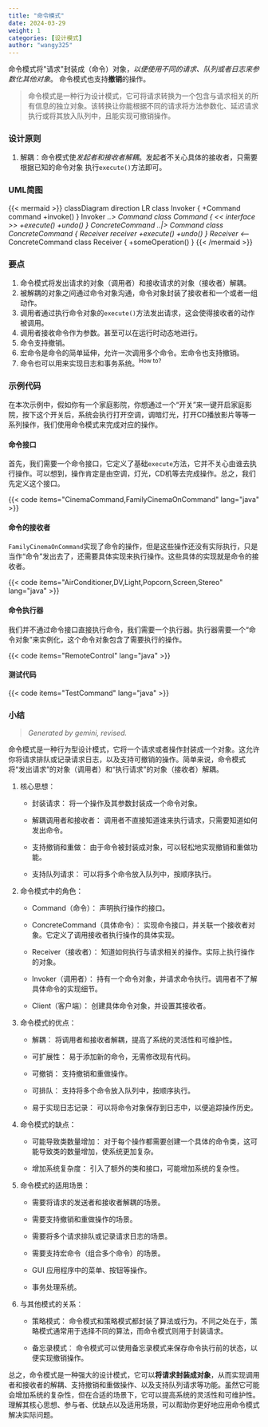 ```yaml
---
title: "命令模式"
date: 2024-03-29
weight: 1 
categories: [设计模式]
author: "wangy325"
---
```


命令模式将"请求"封装成（命令）对象，_以便使用不同的请求、队列或者日志来参数化其他对象_。
命令模式也支持**撤销**的操作。

> 命令模式是一种行为设计模式，它可将请求转换为一个包含与请求相关的所有信息的独立对象。该转换让你能根据不同的请求将方法参数化、延迟请求执行或将其放入队列中，且能实现可撤销操作。

### 设计原则

1. 解耦：命令模式使*发起者和接收者解耦*。发起者不关心具体的接收者，只需要根据已知的命令对象
执行`execute()`方法即可。

### UML简图

{{< mermaid  >}}
classDiagram
direction LR
class Invoker {
    +Command command
    +invoke()
}
Invoker *..> Command
class Command {
    << interface >>
    +execute()
    +undo()
}
ConcreteCommand ..|> Command
class ConcreteCommand {
    Receiver receiver
    +execute()
    +undo()
}
Receiver <--* ConcreteCommand
class Receiver {
    +someOperation()
}
{{< /mermaid >}}

### 要点

1. 命令模式将发出请求的对象（调用者）和接收请求的对象（接收者）解耦。
2. 被解耦的对象之间通过命令对象沟通，命令对象封装了接收者和一个或者一组动作。
3. 调用者通过执行命令对象的`execute()`方法发出请求，这会使得接收者的动作被调用。
4. 调用者接收命令作为参数。甚至可以在运行时动态地进行。
5. 命令支持撤销。
6. 宏命令是命令的简单延伸，允许一次调用多个命令。宏命令也支持撤销。
7. 命令也可以用来实现日志和事务系统。<sup>How to?</sup>

### 示例代码

在本次示例中，假如你有一个家庭影院，你想通过一个“开关”来一键开启家庭影院，按下这个开关后，系统会执行打开空调，调暗灯光，打开CD播放影片等等一系列操作，我们使用命令模式来完成对应的操作。

#### 命令接口

首先，我们需要一个命令接口，它定义了基础`execute`方法，它并不关心由谁去执行操作。可以想到，操作肯定是由空调，灯光，CD机等去完成操作。总之，我们先定义这个接口。

{{< code items="CinemaCommand,FamilyCinemaOnCommand" lang="java" >}}

#### 命令的接收者

`FamilyCinemaOnCommand`实现了命令的操作，但是这些操作还没有实际执行，只是当作“命令”发出去了，还需要具体实现来执行操作。这些具体的实现就是命令的接收者。

{{< code items="AirConditioner,DV,Light,Popcorn,Screen,Stereo" lang="java" >}}

#### 命令执行器

我们并不通过命令接口直接执行命令，我们需要一个执行器。执行器需要一个“命令对象”来实例化，这个命令对象包含了需要执行的操作。

{{< code items="RemoteControl" lang="java" >}}

#### 测试代码

{{< code items="TestCommand" lang="java" >}}

### 小结

>*Generated by gemini, revised.*

命令模式是一种行为型设计模式，它将一个请求或者操作封装成一个对象。这允许你将请求排队或记录请求日志，以及支持可撤销的操作。简单来说，命令模式将“发出请求”的对象（调用者）和“执行请求”的对象（接收者）解耦。

1. 核心思想：

    - 封装请求： 将一个操作及其参数封装成一个命令对象。

    - 解耦调用者和接收者： 调用者不直接知道谁来执行请求，只需要知道如何发出命令。

    - 支持撤销和重做： 由于命令被封装成对象，可以轻松地实现撤销和重做功能。

    - 支持队列请求： 可以将多个命令放入队列中，按顺序执行。

2. 命令模式中的角色：

    - Command（命令）： 声明执行操作的接口。

    - ConcreteCommand（具体命令）： 实现命令接口，并关联一个接收者对象。它定义了调用接收者执行操作的具体实现。

    - Receiver（接收者）： 知道如何执行与请求相关的操作。实际上执行操作的对象。

    - Invoker（调用者）： 持有一个命令对象，并请求命令执行。调用者不了解具体命令的实现细节。

    - Client（客户端）： 创建具体命令对象，并设置其接收者。

3. 命令模式的优点：

    - 解耦： 将调用者和接收者解耦，提高了系统的灵活性和可维护性。

    - 可扩展性： 易于添加新的命令，无需修改现有代码。

    - 可撤销： 支持撤销和重做操作。

    - 可排队： 支持将多个命令放入队列中，按顺序执行。

    - 易于实现日志记录： 可以将命令对象保存到日志中，以便追踪操作历史。

4. 命令模式的缺点：

    - 可能导致类数量增加： 对于每个操作都需要创建一个具体的命令类，这可能导致类的数量增加，使系统更加复杂。

    - 增加系统复杂度： 引入了额外的类和接口，可能增加系统的复杂性。

5. 命令模式的适用场景：

    - 需要将请求的发送者和接收者解耦的场景。

    - 需要支持撤销和重做操作的场景。

    - 需要将多个请求排队或记录请求日志的场景。

    - 需要支持宏命令（组合多个命令）的场景。

    - GUI 应用程序中的菜单、按钮等操作。

    - 事务处理系统。

6. 与其他模式的关系：

    - 策略模式： 命令模式和策略模式都封装了算法或行为。不同之处在于，策略模式通常用于选择不同的算法，而命令模式则用于封装请求。

    - 备忘录模式： 命令模式可以使用备忘录模式来保存命令执行前的状态，以便实现撤销操作。

总之，命令模式是一种强大的设计模式，它可以**将请求封装成对象**，从而实现调用者和接收者的解耦、支持撤销和重做操作、以及支持队列请求等功能。虽然它可能会增加系统的复杂性，但在合适的场景下，它可以提高系统的灵活性和可维护性。 理解其核心思想、参与者、优缺点以及适用场景，可以帮助你更好地应用命令模式解决实际问题。
